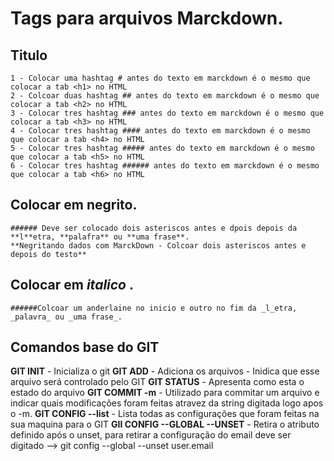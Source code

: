 
# Tags para arquivos Marckdown.
## Titulo 
    1 - Colocar uma hashtag # antes do texto em marckdown é o mesmo que colocar a tab <h1> no HTML
    2 - Colcoar duas hashtag ## antes do texto em marckdown é o mesmo que colocar a tab <h2> no HTML
    3 - Colocar tres hashtag ### antes do texto em marckdown é o mesmo que colocar a tab <h3> no HTML
    4 - Colocar tres hashtag #### antes do texto em marckdown é o mesmo que colocar a tab <h4> no HTML
    5 - Colocar tres hashtag ##### antes do texto em marckdown é o mesmo que colocar a tab <h5> no HTML
    6 - Colocar tres hashtag ###### antes do texto em marckdown é o mesmo que colocar a tab <h6> no HTML

## Colocar em **negrito**.
    ###### Deve ser colocado dois asteriscos antes e dpois depois da **l**etra, **palafra** ou **uma frase**. 
    **Negritando dados com MarckDown - Colcoar dois asteriscos antes e depois do testo**

## Colocar em   _italico_ .
    ######Colcoar um anderlaine no inicio e outro no fim da _l_etra, _palavra_ ou _uma frase_.

## Comandos base do GIT
**GIT INIT** - Inicializa o git
**GIT ADD** - Adiciona os arquivos - Inidica que esse arquivo será controlado pelo GIT
**GIT STATUS** - Apresenta como esta o estado do arquivo
**GIT COMMIT -m** - Utilizado para commitar um arquivo e indicar quais modificações foram feitas atravez da 
    string digitada logo apos o -m.
**GIT CONFIG --list** - Lista todas as configurações que foram feitas na sua maquina para o GIT
**GII CONFIG --GLOBAL --UNSET** - Retira o atributo definido após o unset, para retirar a configuração do email deve ser digitado --> git config --global --unset user.email